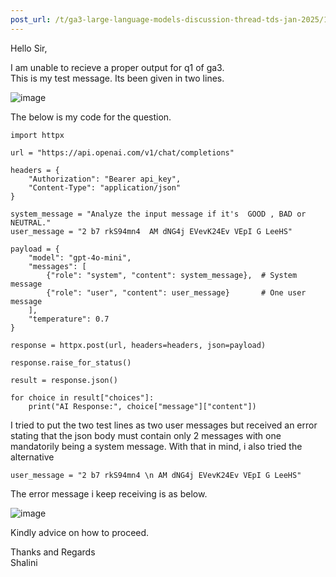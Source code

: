 ```yaml
---
post_url: /t/ga3-large-language-models-discussion-thread-tds-jan-2025/163247/48
---
```

Hello Sir,

I am unable to recieve a proper output for q1 of ga3.  
This is my test message. Its been given in two lines.

![image](https://europe1.discourse-cdn.com/flex013/uploads/iitm/original/3X/6/0/60deb1fe7cda3d6876df481d07803e66d1974e45.png)

The below is my code for the question.

```
import httpx

url = "https://api.openai.com/v1/chat/completions"

headers = {
    "Authorization": "Bearer api_key",
    "Content-Type": "application/json"
}

system_message = "Analyze the input message if it's  GOOD , BAD or NEUTRAL."
user_message = "2 b7 rkS94mn4  AM dNG4j EVevK24Ev VEpI G LeeHS"

payload = {
    "model": "gpt-4o-mini",
    "messages": [
        {"role": "system", "content": system_message},  # System message
        {"role": "user", "content": user_message}       # One user message
    ],
    "temperature": 0.7
}

response = httpx.post(url, headers=headers, json=payload)

response.raise_for_status()

result = response.json()

for choice in result["choices"]:
    print("AI Response:", choice["message"]["content"])

```

I tried to put the two test lines as two user messages but received an error stating that the json body must contain only 2 messages with one mandatorily being a system message. With that in mind, i also tried the alternative

`user_message = "2 b7 rkS94mn4 \n AM dNG4j EVevK24Ev VEpI G LeeHS"`

The error message i keep receiving is as below.

![image](https://europe1.discourse-cdn.com/flex013/uploads/iitm/original/3X/7/4/740853eca092fd94814c5c4cb8cc4ddb5f10eba3.png)

Kindly advice on how to proceed.

Thanks and Regards  
Shalini